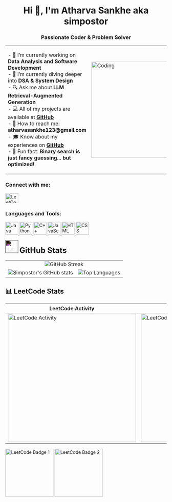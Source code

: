 <h1 align="center">Hi 👋, I'm Atharva Sankhe aka simpostor</h1>
<h3 align="center">Passionate Coder & Problem Solver</h3>

<table>
  <tr>
    <td>
      <p>
        - 🔭 I’m currently working on <strong>Data Analysis and Software Development</strong><br>
        - 🌱 I’m currently diving deeper into <strong>DSA & System Design</strong><br>
        - 🔍 Ask me about <strong>LLM Retrieval-Augmented Generation</strong><br>
        - 💻 All of my projects are available at <a href="https://github.com/simpostor"><strong>GitHub</strong></a><br>
        - 📧 How to reach me: <strong>atharvasankhe123@gmail.com</strong><br>
        - 🎓 Know about my experiences on <a href="https://github.com/simpostor"><strong>GitHub</strong></a><br>
        - 🚀 Fun fact: <strong>Binary search is just fancy guessing... but optimized!</strong>
      </p>
    </td>
    <td>
      <img src="https://cdn.dribbble.com/users/1059583/screenshots/4171367/coding-freak.gif" alt="Coding" width="300" />
    </td>
  </tr>
</table>

<h3>Connect with me:</h3>
<p>
  <a href="https://www.leetcode.com/simpostor" target="_blank">
    <img src="https://raw.githubusercontent.com/rahuldkjain/github-profile-readme-generator/master/src/images/icons/Social/leet-code.svg" alt="LeetCode" height="30" width="40" />
  </a>
</p>

<h3>Languages and Tools:</h3>
<p>
  <a href="https://www.java.com" target="_blank" rel="noreferrer">
    <img src="https://cdn.jsdelivr.net/gh/devicons/devicon/icons/java/java-original.svg" alt="Java" width="40" height="40" />
  </a>
  <a href="https://www.python.org" target="_blank" rel="noreferrer">
    <img src="https://cdn.jsdelivr.net/gh/devicons/devicon/icons/python/python-original.svg" alt="Python" width="40" height="40" />
  </a>
  <a href="https://www.w3schools.com/cpp/" target="_blank" rel="noreferrer">
    <img src="https://cdn.jsdelivr.net/gh/devicons/devicon/icons/cplusplus/cplusplus-original.svg" alt="C++" width="40" height="40" />
  </a>
  <a href="https://developer.mozilla.org/en-US/docs/Web/JavaScript" target="_blank" rel="noreferrer">
    <img src="https://cdn.jsdelivr.net/gh/devicons/devicon/icons/javascript/javascript-original.svg" alt="JavaScript" width="40" height="40" />
  </a>
  <a href="https://developer.mozilla.org/en-US/docs/Web/HTML" target="_blank" rel="noreferrer">
    <img src="https://cdn.jsdelivr.net/gh/devicons/devicon/icons/html5/html5-original.svg" alt="HTML" width="40" height="40" />
  </a>
  <a href="https://developer.mozilla.org/en-US/docs/Web/CSS" target="_blank" rel="noreferrer">
    <img src="https://cdn.jsdelivr.net/gh/devicons/devicon/icons/css3/css3-original.svg" alt="CSS" width="40" height="40" />
  </a>
</p>



<p align="left">
  <img src="https://upload.wikimedia.org/wikipedia/commons/9/91/Octicons-mark-github.svg" alt="GitHub Logo" width="40" style="filter: invert(100%);" />
  <span style="font-size: 24px; font-weight: bold;"> GitHub Stats</span>
</p>


<table>
  <tr>
    <td align="center" colspan="2">
      <img src="https://nirzak-streak-stats.vercel.app?user=simpostor&theme=dark&hide_border=true&card_width=800" alt="GitHub Streak" />
    </td>
  </tr>
  <tr>
    <td align="center">
      <img src="https://github-readme-stats.vercel.app/api?username=simpostor&theme=dark&hide=issues&show_icons=true&rank_icon=github" alt="Simpostor's GitHub stats" />
    </td>
    <td align="center">
      <img src="https://github-readme-stats.vercel.app/api/top-langs/?username=simpostor&layout=compact&theme=dark" alt="Top Languages" />
    </td>
  </tr>
</table>

## 📊 LeetCode Stats

| LeetCode Activity | LeetCode Heatmap |
|-------------------|-----------------|
| <img src="https://leetcard.jacoblin.cool/simpostor?theme=dark&ext=activity&height=400" width="400" alt="LeetCode Activity" /> | <img src="https://leetcard.jacoblin.cool/simpostor?theme=dark&ext=heatmap&height=400" width="400" alt="LeetCode Heatmap" /> |



<p>
  <img src="https://assets.leetcode.com/static_assets/others/2550.gif" alt="LeetCode Badge 1" width="150" />
  <img src="https://assets.leetcode.com/static_assets/marketing/202502.gif" alt="LeetCode Badge 2" width="150" />
</p>
